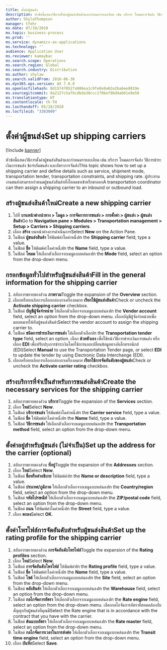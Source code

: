 ```yaml
---
title: ตั้งค่าผู้ขนส่ง
description: หัวข้อนี้แสดงวิธีการตั้งค่าผู้ขนส่งสินค้าและกำหนดรายละเอียด เช่น บริการ โหมดการจัดส่ง วิธีการชำระเงินการขนส่ง ข้อจำกัดขนส่ง และอัตราการจัดส่ง
author: ShylaThompson
manager: tfehr
ms.date: 07/19/2019
ms.topic: business-process
ms.prod: ''
ms.service: dynamics-ax-applications
ms.technology: ''
audience: Application User
ms.reviewer: kamaybac
ms.search.scope: Operations
ms.search.region: Global
ms.search.industry: Distribution
ms.author: shylaw
ms.search.validFrom: 2016-06-30
ms.dyn365.ops.version: AX 7.0.0
ms.openlocfilehash: 0d157470527a986ea1c9fe0a9a02e2ba6ee8819e
ms.sourcegitcommit: 8a2127c5af6cdbda30ccc1f9bef9bd4ab61e9e50
ms.translationtype: HT
ms.contentlocale: th-TH
ms.lasthandoff: 05/18/2020
ms.locfileid: "3383009"
---
```

# <a name="set-up-shipping-carriers"></a><span data-ttu-id="c4397-103">ตั้งค่าผู้ขนส่ง</span><span class="sxs-lookup"><span data-stu-id="c4397-103">Set up shipping carriers</span></span>

[!include [banner](../../includes/banner.md)]

<span data-ttu-id="c4397-104">หัวข้อนี้แสดงวิธีการตั้งค่าผู้ขนส่งสินค้าและกำหนดรายละเอียด เช่น บริการ โหมดการจัดส่ง วิธีการชำระเงินการขนส่ง ข้อจำกัดขนส่ง และอัตราการจัดส่ง</span><span class="sxs-lookup"><span data-stu-id="c4397-104">This topic shows how to set up a shipping carrier and define details such as service, shipment mode, transportation tender, transportation constraints, and shipping rate.</span></span> <span data-ttu-id="c4397-105">ผู้ประสานงานขนส่งสามารถกำหนดผู้ขนส่งสินค้าทั้งโหลดขาเข้าหรือขาออก</span><span class="sxs-lookup"><span data-stu-id="c4397-105">A transportation coordinator can then assign a shipping carrier to an inbound or outbound load.</span></span>


## <a name="create-a-new-shipping-carrier"></a><span data-ttu-id="c4397-106">สร้างผู้ขนส่งสินค้าใหม่</span><span class="sxs-lookup"><span data-stu-id="c4397-106">Create a new shipping carrier</span></span>
1. <span data-ttu-id="c4397-107">ไปที่ **บานหน้าต่างนำทาง > โมดูล > การจัดการการขนส่ง > การตั้งค่า > ผู้ขนส่ง > ผู้ขนส่งสินค้า**</span><span class="sxs-lookup"><span data-stu-id="c4397-107">Go to **Navigation pane > Modules > Transportation management > Setup > Carriers > Shipping carriers**.</span></span>
2. <span data-ttu-id="c4397-108">เลือก **สร้าง** บนหน้าต่างการดำเนินการ</span><span class="sxs-lookup"><span data-stu-id="c4397-108">Select **New** on the Action Pane.</span></span>
3. <span data-ttu-id="c4397-109">ในฟิลด์ **ผู้ขนส่งสินค้า** ให้พิมพ์ค่าใดค่าหนึ่ง</span><span class="sxs-lookup"><span data-stu-id="c4397-109">In the **Shipping carrier** field, type a value.</span></span>
4. <span data-ttu-id="c4397-110">ในฟิลด์ **ชื่อ** ให้พิมพ์ค่าใดค่าหนึ่ง</span><span class="sxs-lookup"><span data-stu-id="c4397-110">In the **Name** field, type a value.</span></span>
5. <span data-ttu-id="c4397-111">ในฟิลด์ **โหมด** ให้เลือกตัวเลือกจากเมนูแบบหล่นลง</span><span class="sxs-lookup"><span data-stu-id="c4397-111">In the **Mode** field, select an option from the drop-down menu.</span></span>

## <a name="fill-in-the-general-information-for-the-shipping-carrier"></a><span data-ttu-id="c4397-112">กรอกข้อมูลทั่วไปสำหรับผู้ขนส่งสินค้า</span><span class="sxs-lookup"><span data-stu-id="c4397-112">Fill in the general information for the shipping carrier</span></span>
1. <span data-ttu-id="c4397-113">สลับการขยายของส่วน **ภาพรวม**</span><span class="sxs-lookup"><span data-stu-id="c4397-113">Toggle the expansion of the **Overview** section.</span></span>
2. <span data-ttu-id="c4397-114">เลือกหรือยกเลิกการเลือกกล่องกาเครื่องหมาย **เรียกใช้ผู้ขนส่งสินค้า**</span><span class="sxs-lookup"><span data-stu-id="c4397-114">Check or uncheck the **Activate shipping carrier** checkbox.</span></span>
3. <span data-ttu-id="c4397-115">ในฟิลด์ **บัญชีผู้จัดจำหน่าย** ให้เลือกตัวเลือกจากเมนูแบบหล่นลง</span><span class="sxs-lookup"><span data-stu-id="c4397-115">In the **Vendor account** field, select an option from the drop-down menu.</span></span> <span data-ttu-id="c4397-116">เลือกบัญชีผู้จัดจำหน่ายเพื่อมอบหมายให้กับผู้ขนส่งสินค้า</span><span class="sxs-lookup"><span data-stu-id="c4397-116">Select the vendor account to assign the shipping carrier to.</span></span>  
4. <span data-ttu-id="c4397-117">ในฟิลด์ **ชนิดการชำระเงินการขนส่ง** ให้เลือกตัวเลือก</span><span class="sxs-lookup"><span data-stu-id="c4397-117">In the **Transportation tender type** field, select an option.</span></span> <span data-ttu-id="c4397-118">เลือก **ด้วยตัวเอง** เพื่อใช้หน้าวิธีการชำระเงินการขนส่ง หรือเลือก **EDI** เพื่อปรับปรุงการชำระเงินโดยใช้การแลกเปลี่ยนข้อมูลทางอิเล็กทรอนิกส์ (EDI)</span><span class="sxs-lookup"><span data-stu-id="c4397-118">Select **Manual** to use the Transportation Tender page, or select **EDI** to update the tender by using Electronic Data Interchange (EDI).</span></span>  
5. <span data-ttu-id="c4397-119">เลือกหรือยกเลิกการเลือกกล่องกาเครื่องหมาย **เรียกใช้การจัดอันดับของผู้ขนส่ง**</span><span class="sxs-lookup"><span data-stu-id="c4397-119">Check or uncheck the **Activate carrier rating** checkbox.</span></span>

## <a name="create-the-necessary-services-for-the-shipping-carrier"></a><span data-ttu-id="c4397-120">สร้างบริการที่จำเป็นสำหรับการขนส่งสินค้า</span><span class="sxs-lookup"><span data-stu-id="c4397-120">Create the necessary services for the shipping carrier</span></span>
1. <span data-ttu-id="c4397-121">สลับการขยายของส่วน **บริการ**</span><span class="sxs-lookup"><span data-stu-id="c4397-121">Toggle the expansion of the **Services** section.</span></span>
2. <span data-ttu-id="c4397-122">เลือก **ใหม่**</span><span class="sxs-lookup"><span data-stu-id="c4397-122">Select **New**.</span></span>
3. <span data-ttu-id="c4397-123">ในฟิลด์ **บริการขนส่ง** ให้พิมพ์ค่าใดค่าหนึ่ง</span><span class="sxs-lookup"><span data-stu-id="c4397-123">In the **Carrier service** field, type a value.</span></span>
4. <span data-ttu-id="c4397-124">ในฟิลด์ **ชื่อ** ให้พิมพ์ค่าใดค่าหนึ่ง</span><span class="sxs-lookup"><span data-stu-id="c4397-124">In the **Name** field, type a value.</span></span>
5. <span data-ttu-id="c4397-125">ในฟิลด์ **วิธีการขนส่ง** ให้เลือกตัวเลือกจากเมนูแบบหล่นลง</span><span class="sxs-lookup"><span data-stu-id="c4397-125">In the **Transportation method** field, select an option from the drop-down menu.</span></span>

## <a name="set-up-the-address-for-the-carrier-optional"></a><span data-ttu-id="c4397-126">ตั้งค่าอยู่สำหรับผู้ขนส่ง (ไม่จำเป็น)</span><span class="sxs-lookup"><span data-stu-id="c4397-126">Set up the address for the carrier (optional)</span></span>
1. <span data-ttu-id="c4397-127">สลับการขยายของส่วน **ที่อยู่**</span><span class="sxs-lookup"><span data-stu-id="c4397-127">Toggle the expansion of the **Addresses** section.</span></span>
2. <span data-ttu-id="c4397-128">เลือก **ใหม่**</span><span class="sxs-lookup"><span data-stu-id="c4397-128">Select **New**.</span></span>
3. <span data-ttu-id="c4397-129">ในฟิลด์ **ชื่อหรือคำอธิบาย** ให้พิมพ์ค่า</span><span class="sxs-lookup"><span data-stu-id="c4397-129">In the **Name or description** field, type a value.</span></span>
4. <span data-ttu-id="c4397-130">ในฟิลด์ **ประเทศ/ภูมิภาค** ให้เลือกตัวเลือกจากเมนูแบบหล่นลง</span><span class="sxs-lookup"><span data-stu-id="c4397-130">In the **Country/region** field, select an option from the drop-down menu.</span></span>
5. <span data-ttu-id="c4397-131">ในฟิลด์ **รหัสไปรษณีย์** ให้เลือกตัวเลือกจากเมนูแบบหล่นลง</span><span class="sxs-lookup"><span data-stu-id="c4397-131">In the **ZIP/postal code** field, select an option from the drop-down menu.</span></span>
6. <span data-ttu-id="c4397-132">ในฟิลด์ **ถนน** ให้พิมพ์ค่าใดค่าหนึ่ง</span><span class="sxs-lookup"><span data-stu-id="c4397-132">In the **Street** field, type a value.</span></span>
7. <span data-ttu-id="c4397-133">เลือก **ตกลง**</span><span class="sxs-lookup"><span data-stu-id="c4397-133">Select **OK**.</span></span>

## <a name="set-up-the-rating-profile-for-the-shipping-carrier"></a><span data-ttu-id="c4397-134">ตั้งค่าโพรไฟล์การจัดอันดับสำหรับผู้ขนส่งสินค้า</span><span class="sxs-lookup"><span data-stu-id="c4397-134">Set up the rating profile for the shipping carrier</span></span>
1. <span data-ttu-id="c4397-135">สลับการขยายของส่วน **การจัดอันดับโพรไฟล์**</span><span class="sxs-lookup"><span data-stu-id="c4397-135">Toggle the expansion of the **Rating profiles** section.</span></span>
2. <span data-ttu-id="c4397-136">เลือก **ใหม่**</span><span class="sxs-lookup"><span data-stu-id="c4397-136">Select **New**.</span></span>
3. <span data-ttu-id="c4397-137">ในฟิลด์ **การจัดอันดับโพรไฟล์** ให้พิมพ์ค่า</span><span class="sxs-lookup"><span data-stu-id="c4397-137">In the **Rating profile** field, type a value.</span></span>
4. <span data-ttu-id="c4397-138">ในฟิลด์ **ชื่อ** ให้พิมพ์ค่าใดค่าหนึ่ง</span><span class="sxs-lookup"><span data-stu-id="c4397-138">In the **Name** field, type a value.</span></span>
5. <span data-ttu-id="c4397-139">ในฟิลด์ **ไซต์** ให้เลือกตัวเลือกจากเมนูแบบหล่นลง</span><span class="sxs-lookup"><span data-stu-id="c4397-139">In the **Site** field, select an option from the drop-down menu.</span></span>
6. <span data-ttu-id="c4397-140">ในฟิลด์ **คลังสินค้า** ให้เลือกตัวเลือกจากเมนูแบบหล่นลง</span><span class="sxs-lookup"><span data-stu-id="c4397-140">In the **Warehouse** field, select an option from the drop-down menu.</span></span>
7. <span data-ttu-id="c4397-141">ในฟิลด์ **กลไกจัดการอัตรา** ให้เลือกตัวเลือกจากเมนูแบบหล่นลง</span><span class="sxs-lookup"><span data-stu-id="c4397-141">In the **Rate engine** field, select an option from the drop-down menu.</span></span> <span data-ttu-id="c4397-142">เลือกกลไกจัดการอัตราที่สอดคล้องกับสัญญากับผู้ขนส่งที่คุณมี</span><span class="sxs-lookup"><span data-stu-id="c4397-142">Select the Rate engine that is in accordance with the contract that you have with the carrier.</span></span>  
8. <span data-ttu-id="c4397-143">ในฟิลด์ **ต้นแบบอัตรา** ให้เลือกตัวเลือกจากเมนูแบบหล่นลง</span><span class="sxs-lookup"><span data-stu-id="c4397-143">In the **Rate master** field, select an option from the drop-down menu.</span></span>
9. <span data-ttu-id="c4397-144">ในฟิลด์ **กลไกจัดการเวลาในการส่งต่อ** ให้เลือกตัวเลือกจากเมนูแบบหล่นลง</span><span class="sxs-lookup"><span data-stu-id="c4397-144">In the **Transit time engine** field, select an option from the drop-down menu.</span></span>
10. <span data-ttu-id="c4397-145">เลือก **บันทึก**</span><span class="sxs-lookup"><span data-stu-id="c4397-145">Select **Save**.</span></span>


